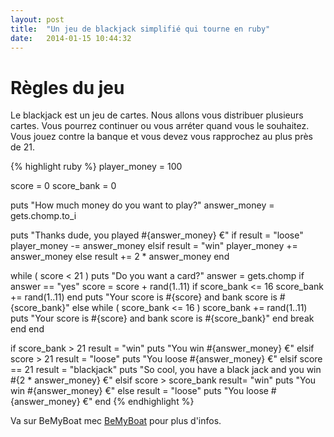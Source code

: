 ```yaml
---
layout: post
title:  "Un jeu de blackjack simplifié qui tourne en ruby"
date:   2014-01-15 10:44:32
---
```


# Règles du jeu

Le blackjack est un jeu de cartes. Nous allons vous distribuer plusieurs cartes. Vous pourrez continuer ou vous arréter quand vous le souhaitez. 
Vous jouez contre la banque et vous devez vous rapprochez au plus près de 21. 



{% highlight ruby %}
player_money = 100

score = 0
score_bank = 0

puts "How much money do you want to play?"
answer_money = gets.chomp.to_i

puts "Thanks dude, you played #{answer_money} €"
if result = "loose"
		player_money -= answer_money
	elsif result = "win"
		player_money += answer_money
	else result += 2 * answer_money
end	


while ( score < 21 )
	puts "Do you want a card?"
	answer = gets.chomp
	if answer == "yes"
		score = score + rand(1..11)
		if 
			score_bank <= 16
			score_bank += rand(1..11)
		end
		puts "Your score is #{score} and bank score is #{score_bank}"
	else 
		while ( score_bank <= 16 )
			score_bank += rand(1..11)
			puts "Your score is #{score} and bank score is #{score_bank}"
		end
		break
	end
end

if score_bank > 21
	result = "win"
	puts "You win #{answer_money} €"
elsif score > 21
	result = "loose"
	puts "You loose #{answer_money} €"
elsif score == 21
	result = "blackjack"
	puts "So cool, you have a black jack and you win #{2 * answer_money} €"
elsif score > score_bank
	result= "win"
	puts "You win #{answer_money} €"
else
	result = "loose"
	puts "You loose #{answer_money} €"
end
{% endhighlight %}

Va sur BeMyBoat mec [BeMyBoat][bemyboat] pour plus d'infos.

[bemyboat]: http://fr.bemyboat.com/
